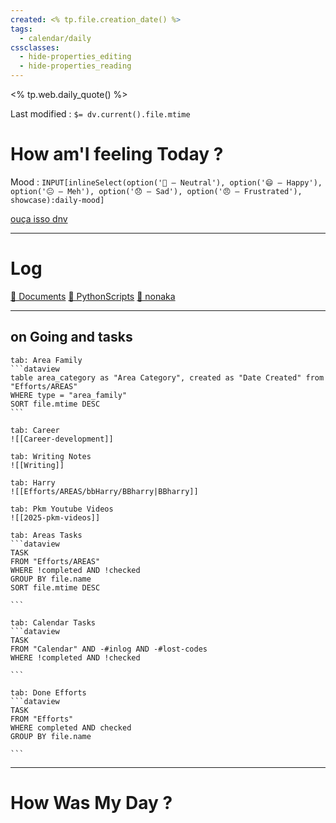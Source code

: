 ```yaml
---
created: <% tp.file.creation_date() %>
tags:
  - calendar/daily
cssclasses:
  - hide-properties_editing
  - hide-properties_reading
---
```


<% tp.web.daily_quote() %>

Last modified : `$= dv.current().file.mtime`
# How am'I feeling Today ?

Mood : `INPUT[inlineSelect(option('🙂 – Neutral'), option('😄 – Happy'), option('😐 – Meh'), option('😞 – Sad'), option('😠 – Frustrated'), showcase):daily-mood]`


[ouça isso dnv](https://www.instagram.com/reel/DJm32VysB23/?igsh=aTA2bXlzbTd0emhm)

---

# Log

[📁 Documents](file:///C:/Users/nonak/Documents) 
[📁 PythonScripts](file:///C:/Users/nonak/Documents/PythonScripts) 
[📁 nonaka](file:///C:/Users/nonak/Documents/MyApps/nonaka) 



---


## on Going and tasks


````tabs
tab: Area Family
```dataview
table area_category as "Area Category", created as "Date Created" from "Efforts/AREAS"
WHERE type = "area_family"
SORT file.mtime DESC
```

tab: Career 
![[Career-development]]

tab: Writing Notes
![[Writing]]

tab: Harry
![[Efforts/AREAS/bbHarry/BBharry|BBharry]]

tab: Pkm Youtube Videos
![[2025-pkm-videos]]

````

````tabs
tab: Areas Tasks
```dataview
TASK
FROM "Efforts/AREAS" 
WHERE !completed AND !checked
GROUP BY file.name
SORT file.mtime DESC

```

tab: Calendar Tasks
```dataview
TASK
FROM "Calendar" AND -#inlog AND -#lost-codes 
WHERE !completed AND !checked

```

tab: Done Efforts
```dataview
TASK
FROM "Efforts" 
WHERE completed AND checked
GROUP BY file.name

```
````




---

# How Was My Day ?


